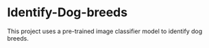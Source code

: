 # Identify-Dog-breeds
This project uses a pre-trained image classifier model to identify dog breeds.
